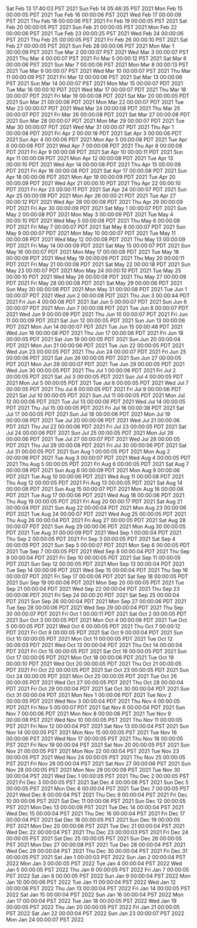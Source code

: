 Sat Feb 13 17:40:03 PST 2021
Sun Feb 14 05:46:35 PST 2021
Mon Feb 15 00:00:05 PST 2021
Tue Feb 16 00:00:06 PST 2021
Wed Feb 17 00:00:09 PST 2021
Thu Feb 18 00:00:06 PST 2021
Fri Feb 19 00:00:05 PST 2021
Sat Feb 20 00:00:05 PST 2021
Sun Feb 21 00:00:05 PST 2021
Mon Feb 22 00:00:06 PST 2021
Tue Feb 23 00:00:25 PST 2021
Wed Feb 24 00:00:06 PST 2021
Thu Feb 25 00:00:05 PST 2021
Fri Feb 26 00:00:10 PST 2021
Sat Feb 27 00:00:05 PST 2021
Sun Feb 28 00:00:06 PST 2021
Mon Mar  1 00:00:09 PST 2021
Tue Mar  2 00:00:07 PST 2021
Wed Mar  3 00:00:07 PST 2021
Thu Mar  4 00:00:07 PST 2021
Fri Mar  5 00:00:12 PST 2021
Sat Mar  6 00:00:06 PST 2021
Sun Mar  7 00:00:06 PST 2021
Mon Mar  8 00:00:13 PST 2021
Tue Mar  9 00:00:07 PST 2021
Wed Mar 10 00:00:07 PST 2021
Thu Mar 11 00:00:09 PST 2021
Fri Mar 12 00:00:06 PST 2021
Sat Mar 13 00:00:06 PST 2021
Sun Mar 14 00:00:07 PST 2021
Mon Mar 15 00:00:07 PDT 2021
Tue Mar 16 00:00:10 PDT 2021
Wed Mar 17 00:00:07 PDT 2021
Thu Mar 18 00:00:07 PDT 2021
Fri Mar 19 00:00:08 PDT 2021
Sat Mar 20 00:00:05 PDT 2021
Sun Mar 21 00:00:06 PDT 2021
Mon Mar 22 00:00:07 PDT 2021
Tue Mar 23 00:00:07 PDT 2021
Wed Mar 24 00:00:08 PDT 2021
Thu Mar 25 00:00:07 PDT 2021
Fri Mar 26 00:00:08 PDT 2021
Sat Mar 27 00:00:08 PDT 2021
Sun Mar 28 00:00:07 PDT 2021
Mon Mar 29 00:00:07 PDT 2021
Tue Mar 30 00:00:07 PDT 2021
Wed Mar 31 00:00:07 PDT 2021
Thu Apr  1 00:00:08 PDT 2021
Fri Apr  2 00:00:18 PDT 2021
Sat Apr  3 00:00:06 PDT 2021
Sun Apr  4 00:00:06 PDT 2021
Mon Apr  5 00:00:08 PDT 2021
Tue Apr  6 00:00:08 PDT 2021
Wed Apr  7 00:00:08 PDT 2021
Thu Apr  8 00:00:08 PDT 2021
Fri Apr  9 00:00:08 PDT 2021
Sat Apr 10 00:00:11 PDT 2021
Sun Apr 11 00:00:09 PDT 2021
Mon Apr 12 00:00:08 PDT 2021
Tue Apr 13 00:00:10 PDT 2021
Wed Apr 14 00:00:08 PDT 2021
Thu Apr 15 00:00:09 PDT 2021
Fri Apr 16 00:00:08 PDT 2021
Sat Apr 17 00:00:08 PDT 2021
Sun Apr 18 00:00:06 PDT 2021
Mon Apr 19 00:00:09 PDT 2021
Tue Apr 20 00:00:09 PDT 2021
Wed Apr 21 00:00:10 PDT 2021
Thu Apr 22 00:00:10 PDT 2021
Fri Apr 23 00:00:11 PDT 2021
Sat Apr 24 00:00:07 PDT 2021
Sun Apr 25 00:00:08 PDT 2021
Mon Apr 26 00:00:21 PDT 2021
Tue Apr 27 00:00:12 PDT 2021
Wed Apr 28 00:00:09 PDT 2021
Thu Apr 29 00:00:09 PDT 2021
Fri Apr 30 00:00:09 PDT 2021
Sat May  1 00:00:07 PDT 2021
Sun May  2 00:00:08 PDT 2021
Mon May  3 00:00:09 PDT 2021
Tue May  4 00:00:10 PDT 2021
Wed May  5 00:00:08 PDT 2021
Thu May  6 00:00:08 PDT 2021
Fri May  7 00:00:07 PDT 2021
Sat May  8 00:00:07 PDT 2021
Sun May  9 00:00:07 PDT 2021
Mon May 10 00:00:07 PDT 2021
Tue May 11 00:00:08 PDT 2021
Wed May 12 00:00:08 PDT 2021
Thu May 13 00:00:09 PDT 2021
Fri May 14 00:00:09 PDT 2021
Sat May 15 00:00:07 PDT 2021
Sun May 16 00:00:07 PDT 2021
Mon May 17 00:00:09 PDT 2021
Tue May 18 00:00:09 PDT 2021
Wed May 19 00:00:09 PDT 2021
Thu May 20 00:00:11 PDT 2021
Fri May 21 00:00:08 PDT 2021
Sat May 22 00:00:18 PDT 2021
Sun May 23 00:00:07 PDT 2021
Mon May 24 00:00:10 PDT 2021
Tue May 25 00:00:10 PDT 2021
Wed May 26 00:00:08 PDT 2021
Thu May 27 00:00:09 PDT 2021
Fri May 28 00:00:08 PDT 2021
Sat May 29 00:00:06 PDT 2021
Sun May 30 00:00:06 PDT 2021
Mon May 31 00:00:08 PDT 2021
Tue Jun  1 00:00:07 PDT 2021
Wed Jun  2 00:00:08 PDT 2021
Thu Jun  3 00:00:44 PDT 2021
Fri Jun  4 00:00:08 PDT 2021
Sat Jun  5 00:00:07 PDT 2021
Sun Jun  6 00:00:07 PDT 2021
Mon Jun  7 00:00:08 PDT 2021
Tue Jun  8 00:00:07 PDT 2021
Wed Jun  9 00:00:09 PDT 2021
Thu Jun 10 00:00:07 PDT 2021
Fri Jun 11 00:00:09 PDT 2021
Sat Jun 12 00:00:05 PDT 2021
Sun Jun 13 00:00:06 PDT 2021
Mon Jun 14 00:00:07 PDT 2021
Tue Jun 15 00:00:48 PDT 2021
Wed Jun 16 00:00:08 PDT 2021
Thu Jun 17 00:00:06 PDT 2021
Fri Jun 18 00:00:05 PDT 2021
Sat Jun 19 00:00:05 PDT 2021
Sun Jun 20 00:00:04 PDT 2021
Mon Jun 21 00:00:06 PDT 2021
Tue Jun 22 00:00:05 PDT 2021
Wed Jun 23 00:00:05 PDT 2021
Thu Jun 24 00:00:07 PDT 2021
Fri Jun 25 00:00:06 PDT 2021
Sat Jun 26 00:00:05 PDT 2021
Sun Jun 27 00:00:05 PDT 2021
Mon Jun 28 00:00:07 PDT 2021
Tue Jun 29 00:00:05 PDT 2021
Wed Jun 30 00:00:05 PDT 2021
Thu Jul  1 00:00:06 PDT 2021
Fri Jul  2 00:00:05 PDT 2021
Sat Jul  3 00:00:05 PDT 2021
Sun Jul  4 00:00:05 PDT 2021
Mon Jul  5 00:00:05 PDT 2021
Tue Jul  6 00:00:05 PDT 2021
Wed Jul  7 00:00:05 PDT 2021
Thu Jul  8 00:00:05 PDT 2021
Fri Jul  9 00:00:06 PDT 2021
Sat Jul 10 00:00:05 PDT 2021
Sun Jul 11 00:00:05 PDT 2021
Mon Jul 12 00:00:06 PDT 2021
Tue Jul 13 00:00:06 PDT 2021
Wed Jul 14 00:00:05 PDT 2021
Thu Jul 15 00:00:05 PDT 2021
Fri Jul 16 00:00:38 PDT 2021
Sat Jul 17 00:00:05 PDT 2021
Sun Jul 18 00:00:06 PDT 2021
Mon Jul 19 00:00:08 PDT 2021
Tue Jul 20 00:00:06 PDT 2021
Wed Jul 21 00:00:06 PDT 2021
Thu Jul 22 00:00:06 PDT 2021
Fri Jul 23 00:00:05 PDT 2021
Sat Jul 24 00:00:06 PDT 2021
Sun Jul 25 00:00:05 PDT 2021
Mon Jul 26 00:00:06 PDT 2021
Tue Jul 27 00:00:07 PDT 2021
Wed Jul 28 00:00:05 PDT 2021
Thu Jul 29 00:00:08 PDT 2021
Fri Jul 30 00:00:06 PDT 2021
Sat Jul 31 00:00:05 PDT 2021
Sun Aug  1 00:00:05 PDT 2021
Mon Aug  2 00:00:06 PDT 2021
Tue Aug  3 00:00:07 PDT 2021
Wed Aug  4 00:00:05 PDT 2021
Thu Aug  5 00:00:05 PDT 2021
Fri Aug  6 00:00:05 PDT 2021
Sat Aug  7 00:00:08 PDT 2021
Sun Aug  8 00:00:09 PDT 2021
Mon Aug  9 00:00:06 PDT 2021
Tue Aug 10 00:00:06 PDT 2021
Wed Aug 11 00:00:08 PDT 2021
Thu Aug 12 00:00:05 PDT 2021
Fri Aug 13 00:00:05 PDT 2021
Sat Aug 14 00:00:08 PDT 2021
Sun Aug 15 00:00:07 PDT 2021
Mon Aug 16 00:00:06 PDT 2021
Tue Aug 17 00:00:06 PDT 2021
Wed Aug 18 00:00:06 PDT 2021
Thu Aug 19 00:00:05 PDT 2021
Fri Aug 20 00:00:17 PDT 2021
Sat Aug 21 00:00:04 PDT 2021
Sun Aug 22 00:00:04 PDT 2021
Mon Aug 23 00:00:06 PDT 2021
Tue Aug 24 00:00:07 PDT 2021
Wed Aug 25 00:00:05 PDT 2021
Thu Aug 26 00:00:04 PDT 2021
Fri Aug 27 00:00:05 PDT 2021
Sat Aug 28 00:00:07 PDT 2021
Sun Aug 29 00:00:06 PDT 2021
Mon Aug 30 00:00:05 PDT 2021
Tue Aug 31 00:00:09 PDT 2021
Wed Sep  1 00:00:04 PDT 2021
Thu Sep  2 00:00:05 PDT 2021
Fri Sep  3 00:00:05 PDT 2021
Sat Sep  4 00:00:05 PDT 2021
Sun Sep  5 00:00:07 PDT 2021
Mon Sep  6 00:00:05 PDT 2021
Tue Sep  7 00:00:05 PDT 2021
Wed Sep  8 00:00:04 PDT 2021
Thu Sep  9 00:00:04 PDT 2021
Fri Sep 10 00:00:05 PDT 2021
Sat Sep 11 00:00:05 PDT 2021
Sun Sep 12 00:00:05 PDT 2021
Mon Sep 13 00:00:04 PDT 2021
Tue Sep 14 00:00:06 PDT 2021
Wed Sep 15 00:00:04 PDT 2021
Thu Sep 16 00:00:07 PDT 2021
Fri Sep 17 00:00:06 PDT 2021
Sat Sep 18 00:00:05 PDT 2021
Sun Sep 19 00:00:06 PDT 2021
Mon Sep 20 00:00:05 PDT 2021
Tue Sep 21 00:00:04 PDT 2021
Wed Sep 22 00:00:04 PDT 2021
Thu Sep 23 00:00:06 PDT 2021
Fri Sep 24 00:00:20 PDT 2021
Sat Sep 25 00:00:04 PDT 2021
Sun Sep 26 00:00:04 PDT 2021
Mon Sep 27 00:00:06 PDT 2021
Tue Sep 28 00:00:06 PDT 2021
Wed Sep 29 00:00:04 PDT 2021
Thu Sep 30 00:00:07 PDT 2021
Fri Oct  1 00:00:11 PDT 2021
Sat Oct  2 00:00:05 PDT 2021
Sun Oct  3 00:00:05 PDT 2021
Mon Oct  4 00:00:06 PDT 2021
Tue Oct  5 00:00:05 PDT 2021
Wed Oct  6 00:00:05 PDT 2021
Thu Oct  7 00:00:12 PDT 2021
Fri Oct  8 00:00:05 PDT 2021
Sat Oct  9 00:00:04 PDT 2021
Sun Oct 10 00:00:05 PDT 2021
Mon Oct 11 00:00:05 PDT 2021
Tue Oct 12 00:00:03 PDT 2021
Wed Oct 13 00:00:04 PDT 2021
Thu Oct 14 00:00:04 PDT 2021
Fri Oct 15 00:00:05 PDT 2021
Sat Oct 16 00:00:05 PDT 2021
Sun Oct 17 00:00:05 PDT 2021
Mon Oct 18 00:00:06 PDT 2021
Tue Oct 19 00:00:10 PDT 2021
Wed Oct 20 00:00:05 PDT 2021
Thu Oct 21 00:00:05 PDT 2021
Fri Oct 22 00:00:05 PDT 2021
Sat Oct 23 00:00:05 PDT 2021
Sun Oct 24 00:00:05 PDT 2021
Mon Oct 25 00:00:05 PDT 2021
Tue Oct 26 00:00:05 PDT 2021
Wed Oct 27 00:00:05 PDT 2021
Thu Oct 28 00:00:04 PDT 2021
Fri Oct 29 00:00:04 PDT 2021
Sat Oct 30 00:00:04 PDT 2021
Sun Oct 31 00:00:04 PDT 2021
Mon Nov  1 00:00:06 PDT 2021
Tue Nov  2 00:00:05 PDT 2021
Wed Nov  3 00:00:04 PDT 2021
Thu Nov  4 00:00:05 PDT 2021
Fri Nov  5 00:00:07 PDT 2021
Sat Nov  6 00:00:04 PDT 2021
Sun Nov  7 00:00:06 PDT 2021
Mon Nov  8 00:00:06 PST 2021
Tue Nov  9 00:00:08 PST 2021
Wed Nov 10 00:00:05 PST 2021
Thu Nov 11 00:00:05 PST 2021
Fri Nov 12 00:00:04 PST 2021
Sat Nov 13 00:00:04 PST 2021
Sun Nov 14 00:00:05 PST 2021
Mon Nov 15 00:00:05 PST 2021
Tue Nov 16 00:00:06 PST 2021
Wed Nov 17 00:00:05 PST 2021
Thu Nov 18 00:00:05 PST 2021
Fri Nov 19 00:00:04 PST 2021
Sat Nov 20 00:00:05 PST 2021
Sun Nov 21 00:00:05 PST 2021
Mon Nov 22 00:00:04 PST 2021
Tue Nov 23 00:00:05 PST 2021
Wed Nov 24 00:00:05 PST 2021
Thu Nov 25 00:00:05 PST 2021
Fri Nov 26 00:00:04 PST 2021
Sat Nov 27 00:00:06 PST 2021
Sun Nov 28 00:00:05 PST 2021
Mon Nov 29 00:00:09 PST 2021
Tue Nov 30 00:00:04 PST 2021
Wed Dec  1 00:00:05 PST 2021
Thu Dec  2 00:00:05 PST 2021
Fri Dec  3 00:00:05 PST 2021
Sat Dec  4 00:00:06 PST 2021
Sun Dec  5 00:00:05 PST 2021
Mon Dec  6 00:00:04 PST 2021
Tue Dec  7 00:00:05 PST 2021
Wed Dec  8 00:00:04 PST 2021
Thu Dec  9 00:00:04 PST 2021
Fri Dec 10 00:00:06 PST 2021
Sat Dec 11 00:00:06 PST 2021
Sun Dec 12 00:00:05 PST 2021
Mon Dec 13 00:00:09 PST 2021
Tue Dec 14 00:00:04 PST 2021
Wed Dec 15 00:00:04 PST 2021
Thu Dec 16 00:00:04 PST 2021
Fri Dec 17 00:00:04 PST 2021
Sat Dec 18 00:00:05 PST 2021
Sun Dec 19 00:00:05 PST 2021
Mon Dec 20 00:00:06 PST 2021
Tue Dec 21 00:00:04 PST 2021
Wed Dec 22 00:00:04 PST 2021
Thu Dec 23 00:00:03 PST 2021
Fri Dec 24 00:00:05 PST 2021
Sat Dec 25 00:00:05 PST 2021
Sun Dec 26 00:00:05 PST 2021
Mon Dec 27 00:00:08 PST 2021
Tue Dec 28 00:00:04 PST 2021
Wed Dec 29 00:00:04 PST 2021
Thu Dec 30 00:00:04 PST 2021
Fri Dec 31 00:00:05 PST 2021
Sat Jan  1 00:00:03 PST 2022
Sun Jan  2 00:00:04 PST 2022
Mon Jan  3 00:00:05 PST 2022
Tue Jan  4 00:00:04 PST 2022
Wed Jan  5 00:00:05 PST 2022
Thu Jan  6 00:00:05 PST 2022
Fri Jan  7 00:00:05 PST 2022
Sat Jan  8 00:00:05 PST 2022
Sun Jan  9 00:00:04 PST 2022
Mon Jan 10 00:00:06 PST 2022
Tue Jan 11 00:00:04 PST 2022
Wed Jan 12 00:00:06 PST 2022
Thu Jan 13 00:00:04 PST 2022
Fri Jan 14 00:00:05 PST 2022
Sat Jan 15 00:00:04 PST 2022
Sun Jan 16 00:00:04 PST 2022
Mon Jan 17 00:00:04 PST 2022
Tue Jan 18 00:00:05 PST 2022
Wed Jan 19 00:00:05 PST 2022
Thu Jan 20 00:00:05 PST 2022
Fri Jan 21 00:00:05 PST 2022
Sat Jan 22 00:00:04 PST 2022
Sun Jan 23 00:00:07 PST 2022
Mon Jan 24 00:00:07 PST 2022
